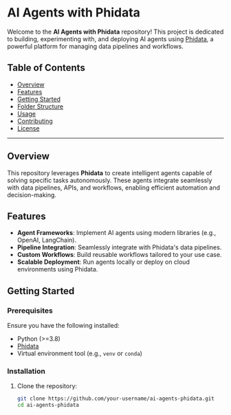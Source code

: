 # AI Agents with Phidata

Welcome to the **AI Agents with Phidata** repository! This project is dedicated to building, experimenting with, and deploying AI agents using [Phidata](https://phidata.com), a powerful platform for managing data pipelines and workflows.

## Table of Contents

- [Overview](#overview)
- [Features](#features)
- [Getting Started](#getting-started)
- [Folder Structure](#folder-structure)
- [Usage](#usage)
- [Contributing](#contributing)
- [License](#license)

---

## Overview

This repository leverages **Phidata** to create intelligent agents capable of solving specific tasks autonomously. These agents integrate seamlessly with data pipelines, APIs, and workflows, enabling efficient automation and decision-making.

## Features

- **Agent Frameworks**: Implement AI agents using modern libraries (e.g., OpenAI, LangChain).
- **Pipeline Integration**: Seamlessly integrate with Phidata's data pipelines.
- **Custom Workflows**: Build reusable workflows tailored to your use case.
- **Scalable Deployment**: Run agents locally or deploy on cloud environments using Phidata.

## Getting Started

### Prerequisites

Ensure you have the following installed:

- Python (>=3.8)
- [Phidata](https://phidata.com/docs/installation)
- Virtual environment tool (e.g., `venv` or `conda`)

### Installation

1. Clone the repository:
   ```bash
   git clone https://github.com/your-username/ai-agents-phidata.git
   cd ai-agents-phidata